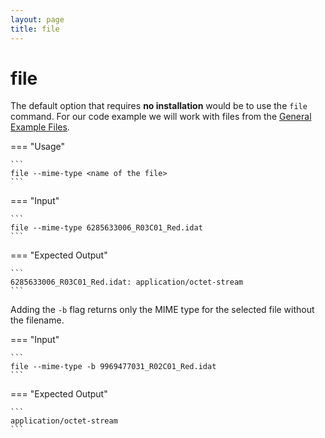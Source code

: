 ```yaml
---
layout: page
title: file
---
```


file
======

The default option that requires **no installation** would be to use the `file` command. For our code example we will work with files from the [General Example Files](./Example_data_files.md).

<asciinema-player src="../mime_supplementary_files/file_screencast.cast" speed="2" theme="tango" font-size="medium" cols="60" rows="15" poster="data:text/plain,\x1b[1;37mTerminal Vidlet for file"></asciinema-player>

=== "Usage"

    ```
    file --mime-type <name of the file>
    ```

=== "Input"

    ```
    file --mime-type 6285633006_R03C01_Red.idat
    ```

=== "Expected Output"

    ```
    6285633006_R03C01_Red.idat: application/octet-stream
    ```

Adding the `-b` flag returns only the MIME type for the selected file without the filename.

=== "Input"

    ```
    file --mime-type -b 9969477031_R02C01_Red.idat
    ```

=== "Expected Output"

    ```
    application/octet-stream
    ```
